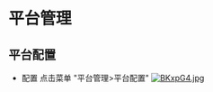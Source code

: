 # 平台管理

## 平台配置

* 配置 点击菜单 "平台管理>平台配置"
[![BKxpG4.jpg](https://v1.ax1x.com/2022/10/14/BKxpG4.jpg)](https://x.imgtu.com/i/BKxpG4)
